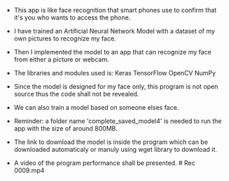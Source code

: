 - This app is like face recognition that smart phones use to confirm that it's you who wants to access the phone.
- I have trained an Artificial Neural Network Model with a dataset of my own pictures to recognize my face.
- Then I implemented the model to an app that can recognize my face from either a picture or webcam.
- The libraries and modules used is:
					Keras
					TensorFlow
					OpenCV
					NumPy
					
- Since the model is designed for my face only, this program is not open source thus the code shall not be revealed.
- We can also train a model based on someone elses face.
- Reminder: a folder name 'complete_saved_model4' is needed to run the app with the size of around 800MB.
- The link to download the model is inside the program which can be downloaded automaticaly or manuly using wget library to download it.
- A video of the program performance shall be presented. # Rec 0009.mp4
